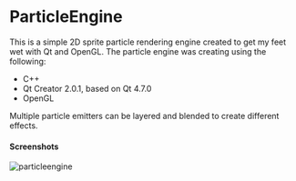 ParticleEngine
==============

This is a simple 2D sprite particle rendering engine created to get my feet wet with Qt and OpenGL. The particle engine was creating using the following:

- C++
- Qt Creator 2.0.1, based on Qt 4.7.0
- OpenGL

Multiple particle emitters can be layered and blended to create different effects. 

#### Screenshots ####
![particleengine](https://cloud.githubusercontent.com/assets/8391408/5597539/3765a8fe-9261-11e4-841c-b4d8dd856314.jpg)
